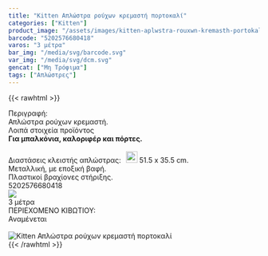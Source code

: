 ```yaml
---
title: "Kitten Απλώστρα ρούχων κρεμαστή πορτοκαλί"
categories: ["Kitten"]
product_image: "/assets/images/kitten-aplwstra-rouxwn-kremasth-portokali.jpg"
barcode: "5202576680418"
varos: "3 μέτρα"
bar_img: "/media/svg/barcode.svg"
var_img: "/media/svg/dcm.svg"
gencat: ["Μη Τρόφιμα"]
tags: ["Απλώστρες"]
---
```

{{< rawhtml >}}

<div class="sload204"><div class="product"><div id="sistatika">Περιγραφή:</div><div class="alltext">Απλώστρα ρούχων κρεµαστή.</div><div id="loipa">Λοιπά στοιχεία προϊόντος</div><div class="alltext" style="margin:0"><b>Για µπαλκόνια, καλοριφέρ και πόρτες.</b><br><br>Διαστάσεις κλειστής απλώστρας:<img src="https://lh3.googleusercontent.com/-duhd9t9rdGc/W8UKXGnvV-I/AAAAAAAACCc/a1aa2yVbqkswS10-aNQoHmLydNlkNGBBwCLcBGAs/h120/dim3%25402x.png" style="height:23px;margin-left:10px;margin-bottom:-3px;padding-bottom:0"> 51.5 x 35.5 cm.<br>Μεταλλική, µε εποξική βαφή.<br>Πλαστικοί βραχίονες στήριξης.</div><div id="barcode"><div id="barimage1"></div><span id="bartext">5202576680418</span></div><div id="varos"><div id="varosimage" style="margin:0"><img src="https://lh3.googleusercontent.com/-duhd9t9rdGc/W8UKXGnvV-I/AAAAAAAACCc/a1aa2yVbqkswS10-aNQoHmLydNlkNGBBwCLcBGAs/h120/dim3%25402x.png"></div><span id="varostext">3 μέτρα</span></div><div id="kivotio">ΠΕΡΙΕΧΟΜΕΝΟ ΚΙΒΩΤΙΟΥ:<br>Αναμένεται</div><br><div class="pimg"><img alt="Kitten Απλώστρα ρούχων κρεμαστή πορτοκαλί" title="Kitten Απλώστρα ρούχων κρεμαστή πορτοκαλί" src="/assets/images/kitten-aplwstra-rouxwn-kremasth-portokali.jpg"></div></div></div>
{{< /rawhtml >}}


